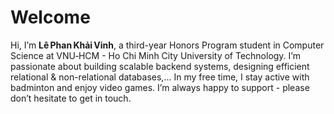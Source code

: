 # Welcome

Hi, I’m **Lê Phan Khải Vinh**, a third-year Honors Program student in Computer Science at VNU‑HCM - Ho Chi Minh City University of Technology. I’m passionate about building scalable backend systems, designing efficient relational & non-relational databases,... In my free time, I stay active with badminton and enjoy video games. I’m always happy to support - please don’t hesitate to get in touch.

